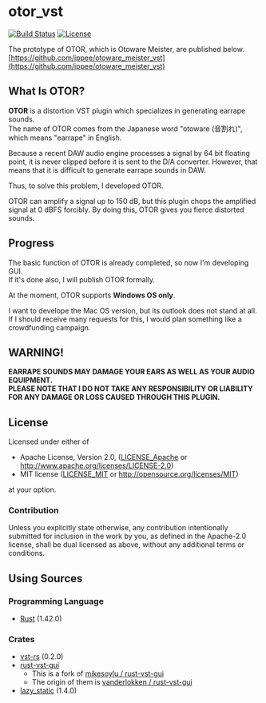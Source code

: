 # otor_vst
[![Build Status](https://travis-ci.org/ippee/otor_vst.svg?branch=master)](https://travis-ci.org/ippee/otor_vst)
[![License](https://img.shields.io/badge/license-Apache--2.0_or_MIT-blue)](https://github.com/ippee/otor_vst/blob/master/LICENSE_Apache)  

The prototype of OTOR, which is Otoware Meister, are published below.  
[https://github.com/ippee/otoware_meister_vst](https://github.com/ippee/otoware_meister_vst)  

## What Is OTOR?
**OTOR** is a distortion VST plugin which specializes in generating earrape sounds.  
The name of OTOR comes from the Japanese word "otoware (音割れ)", which means "earrape" in English.  

Because a recent DAW audio engine processes a signal by 64 bit floating point, it is never clipped before it is sent to the D/A converter. However, that means that it is difficult to generate earrape sounds in DAW.  

Thus, to solve this problem, I developed OTOR.  

OTOR can amplify a signal up to 150 dB, but this plugin chops the amplified signal at 0 dBFS forcibly. By doing this, OTOR gives you fierce distorted sounds.  

## Progress
The basic function of OTOR is already completed, so now I'm developing GUI.  
If it's done also, I will publish OTOR formally.  

At the moment, OTOR supports **Windows OS only**.  

I want to develope the Mac OS version, but its outlook does not stand at all. If I should receive many requests for this, I would plan something like a crowdfunding campaign.  

## WARNING!
**EARRAPE SOUNDS MAY DAMAGE YOUR EARS AS WELL AS YOUR AUDIO EQUIPMENT.**  
**PLEASE NOTE THAT I DO NOT TAKE ANY RESPONSIBILITY OR LIABILITY FOR ANY DAMAGE OR LOSS CAUSED THROUGH THIS PLUGIN.**  

## License
Licensed under either of

- Apache License, Version 2.0, ([LICENSE_Apache](https://github.com/ippee/otoware_meister_vst/blob/master/LICENSE_Apache) or http://www.apache.org/licenses/LICENSE-2.0)
- MIT license ([LICENSE_MIT](https://github.com/ippee/otoware_meister_vst/blob/master/LICENSE_MIT) or http://opensource.org/licenses/MIT)

at your option.  

### Contribution
Unless you explicitly state otherwise, any contribution intentionally submitted for inclusion in the work by you, as defined in the Apache-2.0 license, shall be dual licensed as above, without any additional terms or conditions.  

## Using Sources
### Programming Language
- [Rust](https://github.com/rust-lang/rust) (1.42.0)

### Crates
- [vst-rs](https://github.com/RustAudio/vst-rs) (0.2.0)
- [rust-vst-gui](https://github.com/ippee/rust-vst-gui.git)
  - This is a fork of [mikesoylu / rust-vst-gui](https://github.com/mikesoylu/rust-vst-gui)
  - The origin of them is [vanderlokken / rust-vst-gui](https://github.com/vanderlokken/rust-vst-gui)
- [lazy_static](https://github.com/rust-lang-nursery/lazy-static.rs) (1.4.0)